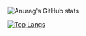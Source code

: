 ![Anurag's GitHub stats](https://github-readme-stats.vercel.app/api?username=diogomsz&show_icons=true&theme=radical)

[![Top Langs](https://github-readme-stats-git-masterrstaa-rickstaa.vercel.app/api/top-langs/?username=diogomsz)](https://github.com/anuraghazra/github-readme-stats)
